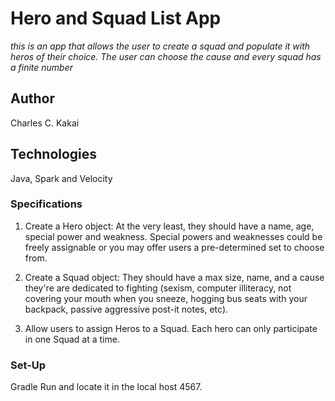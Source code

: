 # Hero and Squad List App
_this is an app that allows the user to create a squad and populate it with heros of their choice. The user can choose the cause and every squad has a finite number_
## Author 
Charles C. Kakai

## Technologies
Java, Spark and Velocity

### Specifications
1. Create a Hero object: At the very least, they should have a name, age, special power and weakness. Special powers and weaknesses could be freely assignable or you may offer users a pre-determined set to choose from.

2. Create a Squad object: They should have a max size, name, and a cause they're are dedicated to fighting (sexism, computer illiteracy, not covering your mouth when you sneeze, hogging bus seats with your backpack, passive aggressive post-it notes, etc).

3. Allow users to assign Heros to a Squad. Each hero can only participate in one Squad at a time.

### Set-Up
Gradle Run and locate it in the local host 4567.